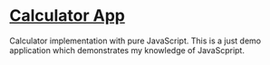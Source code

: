 # [Calculator App](https://papiyan98.github.io/calculator-app/ "Calculator App")

Calculator implementation with pure JavaScript. This is a just demo application which demonstrates my knowledge of JavaScpript.
